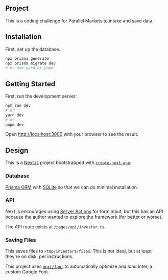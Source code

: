 ## Project
This is a coding challenge for Parallel Markets to intake and save data.

## Installation
First, set up the database.
```bash
npx prisma generate
npx prisma migrate dev
# or use yarn or pnpm
```

## Getting Started
First, run the development server:

```bash
npm run dev
# or
yarn dev
# or
pnpm dev
```

Open [http://localhost:3000](http://localhost:3000) with your browser to see the result.

## Design
This is a [Next.js](https://nextjs.org/) project bootstrapped with [`create-next-app`](https://github.com/vercel/next.js/tree/canary/packages/create-next-app).

### Database
[Prisma ORM](https://www.prisma.io/) with [SQLite](https://www.sqlite.org/index.html) so that we can do minimal installation.

### API
Next.js encourages using [Server Actions](https://nextjs.org/docs/app/building-your-application/data-fetching/forms-and-mutations) for form input, but this has an API because the author wanted to explore the framework (for better or worse).

The API route exists at `/pages/api/investor.ts`.

### Saving Files
This saves files to `/tmp/investors/files`. This is not ideal, but at least they're on disk, per instructions.

This project uses [`next/font`](https://nextjs.org/docs/basic-features/font-optimization) to automatically optimize and load Inter, a custom Google Font.


